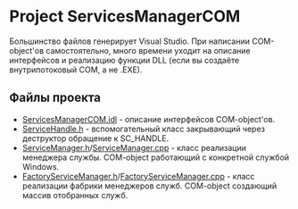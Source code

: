 # Project ServicesManagerCOM

Большинство файлов генерирует Visual Studio. При написании COM-object'ов самостоятельно, много времени уходит на описание интерфейсов и реализацию функции DLL (если вы создаёте внутрипотоковый COM, а не .EXE).

## Файлы проекта

* [ServicesManagerCOM.idl](https://github.com/SOTODiLah/ServicesManagerCOM/blob/master/ServicesManagerCOM/ServicesManagerCOM.idl) - описание интерфейсов COM-object'ов.
* [ServiceHandle.h](https://github.com/SOTODiLah/ServicesManagerCOM/blob/master/ServicesManagerCOM/ServiceHandle.h) - вспомогательный класс закрывающий через деструктор обращение к SC_HANDLE.
* [ServiceManager.h](https://github.com/SOTODiLah/ServicesManagerCOM/blob/master/ServicesManagerCOM/ServiceManager.h)/[ServiceManager.cpp](https://github.com/SOTODiLah/ServicesManagerCOM/blob/master/ServicesManagerCOM/ServiceManager.cpp) - класс реализации менеджера службы. COM-object работающий с конкретной службой Windows.
* [FactoryServiceManager.h](https://github.com/SOTODiLah/ServicesManagerCOM/blob/master/ServicesManagerCOM/FactoryServiceManager.h)/[FactoryServiceManager.cpp](https://github.com/SOTODiLah/ServicesManagerCOM/blob/master/ServicesManagerCOM/FactoryServiceManager.cpp) - класс реализации фабрики менеджеров служб. COM-object создающий массив отобранных служб.
